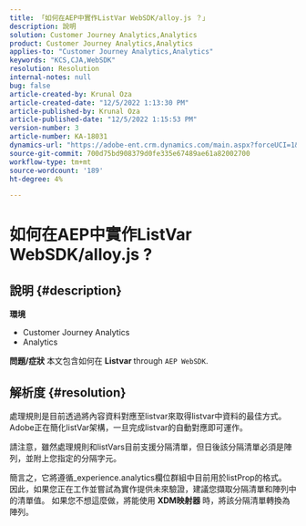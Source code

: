 ```yaml
---
title: 「如何在AEP中實作ListVar WebSDK/alloy.js ？」
description: 說明
solution: Customer Journey Analytics,Analytics
product: Customer Journey Analytics,Analytics
applies-to: "Customer Journey Analytics,Analytics"
keywords: "KCS,CJA,WebSDK"
resolution: Resolution
internal-notes: null
bug: false
article-created-by: Krunal Oza
article-created-date: "12/5/2022 1:13:30 PM"
article-published-by: Krunal Oza
article-published-date: "12/5/2022 1:15:53 PM"
version-number: 3
article-number: KA-18031
dynamics-url: "https://adobe-ent.crm.dynamics.com/main.aspx?forceUCI=1&pagetype=entityrecord&etn=knowledgearticle&id=565bb299-9e74-ed11-81aa-6045bd006c82"
source-git-commit: 700d75bd908379d0fe335e67489ae61a82002700
workflow-type: tm+mt
source-wordcount: '189'
ht-degree: 4%

---
```


# 如何在AEP中實作ListVar WebSDK/alloy.js ?

## 說明 {#description}

<b>環境</b>
- Customer Journey Analytics
- Analytics



<b>問題/症狀</b>
本文包含如何在 <b>Listvar </b>through `AEP WebSDK`.


## 解析度 {#resolution}


處理規則是目前透過將內容資料對應至listvar來取得listvar中資料的最佳方式。 Adobe正在簡化listVar架構，一旦完成listvar的自動對應即可運作。

請注意，雖然處理規則和listVars目前支援分隔清單，但日後該分隔清單必須是陣列，並附上您指定的分隔字元。

簡言之，它將遵循_experience.analytics欄位群組中目前用於listProp的格式。 因此，如果您正在工作並嘗試為實作提供未來驗證，建議您擷取分隔清單和陣列中的清單值。 如果您不想這麼做，將能使用 <b>XDM映射器 </b>時，將該分隔清單轉換為陣列。








